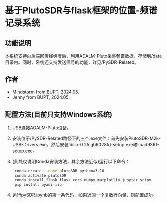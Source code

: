 # 基于PlutoSDR与flask框架的位置-频谱记录系统

## 功能说明

本系统支持向后端回传经纬度后，利用ADALM-Pluto采集频谱数据，存储到/data目录内。同时，系统还支持发送信号的功能，详见/PySDR-Related。

## 作者

+ Mindstorm from BUPT, 2024.05.
+ Jenny from BUPT, 2024.05.

## 配置方法(目前只支持Windows系统)

1. USB连接ADALM-Pluto设备。
2. 安装位于/PySDR-Related路径下的三个.exe文件：首先安装PlutoSDR-M2k-USB-Drivers.exe，然后安装libiio-0.25.gb6028fd-setup.exe和libad9361-setup.exe。
3. (此处仅说明Conda安装方法，其余方法近似)运行以下命令：

   ```bash
    conda create --name plutoSDR python=3.10
    conda activate plutoSDR
    conda install flask flask_cors numpy matplotlib jupyter scipy
    pip install pyadi-iio
   ```

4. 运行pySDR.ipynb的第一条代码，如果返回一个复数行向量，则配置成功。
